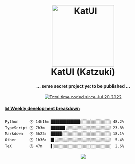 <h1 align="center">
  <img src="https://kokecacao.me/static/img/katzuki.png" alt="KatUI" width="200">
  <br>KatUI (Katzuki)<br>
</h1>

<h4 align="center">... some secret project yet to be published ...</h4>

<p align="center">
  <a href="https://wakatime.com/@5d39136d-911d-4ceb-9dae-178d9dbef0cd"><img src="https://wakatime.com/badge/user/5d39136d-911d-4ceb-9dae-178d9dbef0cd.svg" alt="Total time coded since Jul 20 2022" /></a>
</p>

<!-- waka-box start -->
#### <a href="https://gist.github.com/5db7183a9e07f1193716cb2b94e5d0e1" target="_blank">📊 Weekly development breakdown</a>
```text
Python     🕓 14h18m █████████████░░░░░░░░░░░░░░ 48.2%
TypeScript 🕓 7h3m   ██████▍░░░░░░░░░░░░░░░░░░░░ 23.8%
Markdown   🕓 5h22m  ████▉░░░░░░░░░░░░░░░░░░░░░░ 18.1%
Other      🕓 1h36m  █▍░░░░░░░░░░░░░░░░░░░░░░░░░  5.4%
TeX        🕓 47m    ▋░░░░░░░░░░░░░░░░░░░░░░░░░░  2.6%
```
<!-- Powered by https://github.com/YouEclipse/waka-box-go . -->
<!-- waka-box end -->

<p align="center">
  <img src="https://count.getloli.com/get/@:koke_cacao?theme=rule34">
</p>
